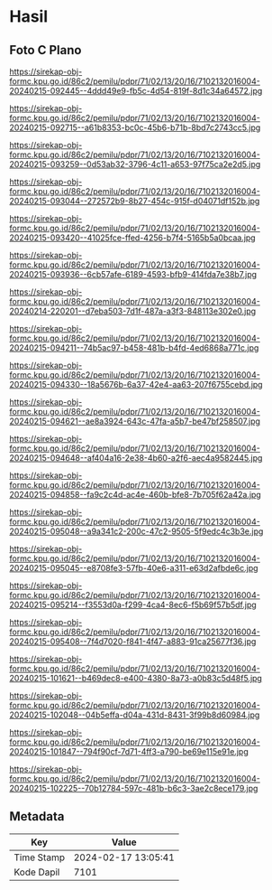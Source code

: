 # Hasil

## Foto C Plano

https://sirekap-obj-formc.kpu.go.id/86c2/pemilu/pdpr/71/02/13/20/16/7102132016004-20240215-092445--4ddd49e9-fb5c-4d54-819f-8d1c34a64572.jpg

https://sirekap-obj-formc.kpu.go.id/86c2/pemilu/pdpr/71/02/13/20/16/7102132016004-20240215-092715--a61b8353-bc0c-45b6-b71b-8bd7c2743cc5.jpg

https://sirekap-obj-formc.kpu.go.id/86c2/pemilu/pdpr/71/02/13/20/16/7102132016004-20240215-093259--0d53ab32-3796-4c11-a653-97f75ca2e2d5.jpg

https://sirekap-obj-formc.kpu.go.id/86c2/pemilu/pdpr/71/02/13/20/16/7102132016004-20240215-093044--272572b9-8b27-454c-915f-d04071df152b.jpg

https://sirekap-obj-formc.kpu.go.id/86c2/pemilu/pdpr/71/02/13/20/16/7102132016004-20240215-093420--41025fce-ffed-4256-b7f4-5165b5a0bcaa.jpg

https://sirekap-obj-formc.kpu.go.id/86c2/pemilu/pdpr/71/02/13/20/16/7102132016004-20240215-093936--6cb57afe-6189-4593-bfb9-414fda7e38b7.jpg

https://sirekap-obj-formc.kpu.go.id/86c2/pemilu/pdpr/71/02/13/20/16/7102132016004-20240214-220201--d7eba503-7d1f-487a-a3f3-848113e302e0.jpg

https://sirekap-obj-formc.kpu.go.id/86c2/pemilu/pdpr/71/02/13/20/16/7102132016004-20240215-094211--74b5ac97-b458-481b-b4fd-4ed6868a771c.jpg

https://sirekap-obj-formc.kpu.go.id/86c2/pemilu/pdpr/71/02/13/20/16/7102132016004-20240215-094330--18a5676b-6a37-42e4-aa63-207f6755cebd.jpg

https://sirekap-obj-formc.kpu.go.id/86c2/pemilu/pdpr/71/02/13/20/16/7102132016004-20240215-094621--ae8a3924-643c-47fa-a5b7-be47bf258507.jpg

https://sirekap-obj-formc.kpu.go.id/86c2/pemilu/pdpr/71/02/13/20/16/7102132016004-20240215-094648--af404a16-2e38-4b60-a2f6-aec4a9582445.jpg

https://sirekap-obj-formc.kpu.go.id/86c2/pemilu/pdpr/71/02/13/20/16/7102132016004-20240215-094858--fa9c2c4d-ac4e-460b-bfe8-7b705f62a42a.jpg

https://sirekap-obj-formc.kpu.go.id/86c2/pemilu/pdpr/71/02/13/20/16/7102132016004-20240215-095048--a9a341c2-200c-47c2-9505-5f9edc4c3b3e.jpg

https://sirekap-obj-formc.kpu.go.id/86c2/pemilu/pdpr/71/02/13/20/16/7102132016004-20240215-095045--e8708fe3-57fb-40e6-a311-e63d2afbde6c.jpg

https://sirekap-obj-formc.kpu.go.id/86c2/pemilu/pdpr/71/02/13/20/16/7102132016004-20240215-095214--f3553d0a-f299-4ca4-8ec6-f5b69f57b5df.jpg

https://sirekap-obj-formc.kpu.go.id/86c2/pemilu/pdpr/71/02/13/20/16/7102132016004-20240215-095408--7f4d7020-f841-4f47-a883-91ca25677f36.jpg

https://sirekap-obj-formc.kpu.go.id/86c2/pemilu/pdpr/71/02/13/20/16/7102132016004-20240215-101621--b469dec8-e400-4380-8a73-a0b83c5d48f5.jpg

https://sirekap-obj-formc.kpu.go.id/86c2/pemilu/pdpr/71/02/13/20/16/7102132016004-20240215-102048--04b5effa-d04a-431d-8431-3f99b8d60984.jpg

https://sirekap-obj-formc.kpu.go.id/86c2/pemilu/pdpr/71/02/13/20/16/7102132016004-20240215-101847--794f90cf-7d71-4ff3-a790-be69e115e91e.jpg

https://sirekap-obj-formc.kpu.go.id/86c2/pemilu/pdpr/71/02/13/20/16/7102132016004-20240215-102225--70b12784-597c-481b-b6c3-3ae2c8ece179.jpg


## Metadata

| Key        | Value               |
| ---------- | ------------------- |
| Time Stamp | 2024-02-17 13:05:41 |
| Kode Dapil | 7101                |



